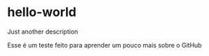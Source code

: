 # hello-world
Just another description 

Esse é um teste feito para aprender um pouco mais sobre o GitHub
